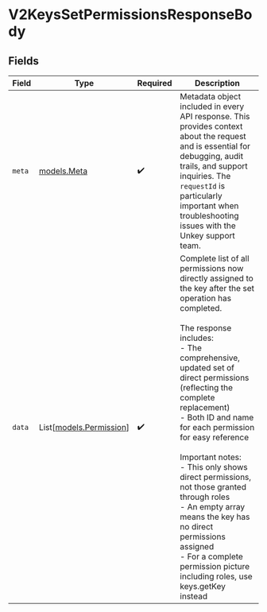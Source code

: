 # V2KeysSetPermissionsResponseBody


## Fields

| Field                                                                                                                                                                                                                                                                                                                                                                                                                                                                                                                          | Type                                                                                                                                                                                                                                                                                                                                                                                                                                                                                                                           | Required                                                                                                                                                                                                                                                                                                                                                                                                                                                                                                                       | Description                                                                                                                                                                                                                                                                                                                                                                                                                                                                                                                    |
| ------------------------------------------------------------------------------------------------------------------------------------------------------------------------------------------------------------------------------------------------------------------------------------------------------------------------------------------------------------------------------------------------------------------------------------------------------------------------------------------------------------------------------ | ------------------------------------------------------------------------------------------------------------------------------------------------------------------------------------------------------------------------------------------------------------------------------------------------------------------------------------------------------------------------------------------------------------------------------------------------------------------------------------------------------------------------------ | ------------------------------------------------------------------------------------------------------------------------------------------------------------------------------------------------------------------------------------------------------------------------------------------------------------------------------------------------------------------------------------------------------------------------------------------------------------------------------------------------------------------------------ | ------------------------------------------------------------------------------------------------------------------------------------------------------------------------------------------------------------------------------------------------------------------------------------------------------------------------------------------------------------------------------------------------------------------------------------------------------------------------------------------------------------------------------ |
| `meta`                                                                                                                                                                                                                                                                                                                                                                                                                                                                                                                         | [models.Meta](../models/meta.md)                                                                                                                                                                                                                                                                                                                                                                                                                                                                                               | :heavy_check_mark:                                                                                                                                                                                                                                                                                                                                                                                                                                                                                                             | Metadata object included in every API response. This provides context about the request and is essential for debugging, audit trails, and support inquiries. The `requestId` is particularly important when troubleshooting issues with the Unkey support team.                                                                                                                                                                                                                                                                |
| `data`                                                                                                                                                                                                                                                                                                                                                                                                                                                                                                                         | List[[models.Permission](../models/permission.md)]                                                                                                                                                                                                                                                                                                                                                                                                                                                                             | :heavy_check_mark:                                                                                                                                                                                                                                                                                                                                                                                                                                                                                                             | Complete list of all permissions now directly assigned to the key after the set operation has completed.<br/><br/>The response includes:<br/>- The comprehensive, updated set of direct permissions (reflecting the complete replacement)<br/>- Both ID and name for each permission for easy reference<br/><br/>Important notes:<br/>- This only shows direct permissions, not those granted through roles<br/>- An empty array means the key has no direct permissions assigned<br/>- For a complete permission picture including roles, use keys.getKey instead |